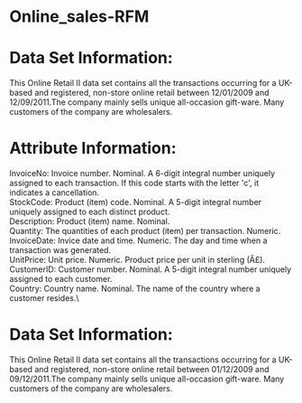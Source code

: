# Online_sales-RFM

# Data Set Information:
This Online Retail II data set contains all the transactions occurring for a UK-based and registered, non-store online retail between 12/01/2009 and 12/09/2011.The company mainly sells unique all-occasion gift-ware. Many customers of the company are wholesalers.

# Attribute Information:
InvoiceNo: Invoice number. Nominal. A 6-digit integral number uniquely assigned to each transaction. If this code starts with the letter 'c', it indicates a cancellation.\
StockCode: Product (item) code. Nominal. A 5-digit integral number uniquely assigned to each distinct product.\
Description: Product (item) name. Nominal.\
Quantity: The quantities of each product (item) per transaction. Numeric.\
InvoiceDate: Invice date and time. Numeric. The day and time when a transaction was generated.\
UnitPrice: Unit price. Numeric. Product price per unit in sterling (Â£).\
CustomerID: Customer number. Nominal. A 5-digit integral number uniquely assigned to each customer.\
Country: Country name. Nominal. The name of the country where a customer resides.\

# Data Set Information:
This Online Retail II data set contains all the transactions occurring for a UK-based and registered, non-store online retail between 01/12/2009 and 09/12/2011.The company mainly sells unique all-occasion gift-ware. Many customers of the company are wholesalers.
